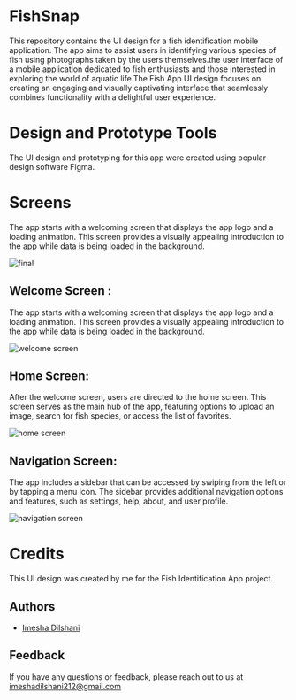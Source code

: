 # FishSnap
This repository contains the UI design for a fish identification mobile application. The app aims to assist users in identifying various species of fish using photographs taken by the users themselves.the user interface of a mobile application dedicated to fish enthusiasts and those interested in exploring the world of aquatic life.The Fish App UI design focuses on creating an engaging and visually captivating interface that seamlessly combines functionality with a delightful user experience.

# Design and Prototype Tools

The UI design and prototyping for this app were created using popular design software Figma.

# Screens

The app starts with a welcoming screen that displays the app logo and a loading animation. This screen provides a visually appealing introduction to the app while data is being loaded in the background.
   
![final](https://github.com/ImeshaDilshani/FishSnapUI/assets/93858302/8d5c1e51-0ef1-4b9e-94bf-54c0f4020d75)


## Welcome Screen : 
The app starts with a welcoming screen that displays the app logo and a loading animation. This screen provides a visually appealing introduction to the app while data is being loaded in the background.
   
![welcome screen](https://github.com/ImeshaDilshani/FishAPP_UI/assets/93858302/6790f8d0-c54f-4256-9a4d-ebd07c8831ad)


## Home Screen: 
After the welcome screen, users are directed to the home screen. This screen serves as the main hub of the app, featuring options to upload an image, search for fish species, or access the list of favorites.

![home screen](https://github.com/ImeshaDilshani/FishAPP_UI/assets/93858302/29b08b49-a244-4337-a477-404bc3d75c1b)


## Navigation Screen: 
The app includes a sidebar that can be accessed by swiping from the left or by tapping a menu icon. The sidebar provides additional navigation options and features, such as settings, help, about, and user profile.


![navigation screen](https://github.com/ImeshaDilshani/FishAPP_UI/assets/93858302/951582cf-2de5-481f-83f4-675b306ffdfd)

# Credits
This UI design was created by me for the Fish Identification App project. 

## Authors

- [Imesha Dilshani](https://github.com/ImeshaDilshani)

## Feedback
 If you have any questions or feedback, please reach out to us at imeshadilshani212@gmail.com

